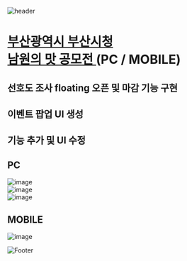 ![header](https://capsule-render.vercel.app/api?type=wave&color=auto&height=150&section=header&text=2024.%2011.%2005%20-%2012.%2018&fontSize=60)

# <a href="https://xn--q20bm8okyktpa.com/"> 부산광역시 부산시청 <br> 남원의 맛 공모전 </a> (PC / MOBILE)
## 선호도 조사 floating 오픈 및 마감 기능 구현
## 이벤트 팝업 UI 생성
## 기능 추가 및 UI 수정

## PC
![image](https://github.com/user-attachments/assets/778f59f1-6ce0-4416-9ed2-80b7d3ec1bc4) <br>
![image](https://github.com/user-attachments/assets/1debac0e-2ea8-4e51-bba5-f0fbb80a299b) <br>
![image](https://github.com/user-attachments/assets/1751e649-b30a-435d-9bb8-e74b1387c4fa) <br>


## MOBILE
![image](https://github.com/user-attachments/assets/5e779d6b-8528-4324-bf5e-0eab0aa63100)



![Footer](https://capsule-render.vercel.app/api?type=waving&color=auto&height=200&section=footer)








